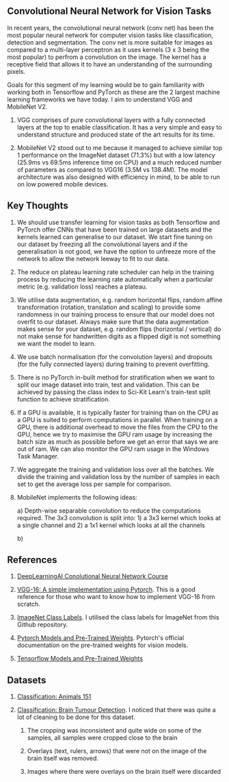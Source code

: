 ## Convolutional Neural Network for Vision Tasks

In recent years, the convolutional neural network (conv net) has been the most popular neural network for computer vision tasks like classification, detection and segmentation. The conv net is more suitable for images as compared to a multi-layer perceptron as it uses kernels (3 x 3 being the most popular) to perfrom a convolution on the image. The kernel has a receptive field that allows it to have an understanding of the surrounding pixels.  

Goals for this segment of my learning would be to gain familiarity with working both in Tensorflow and PyTorch as these are the 2 largest machine learning frameworks we have today. I aim to understand VGG and MobileNet V2. 

1. VGG comprises of pure convolutional layers with a fully connected layers at the top to enable classification. It has a very simple and easy to understand structure and produced state of the art results for its time.  

2. MobileNet V2 stood out to me because it managed to achieve similar top 1 performance on the ImageNet dataset (71.3%) but with a low latency (25.9ms vs 69.5ms inference time on CPU) and a much reduced number of parameters as compared to VGG16 (3.5M vs 138.4M). The model architecture was also designed with efficiency in mind, to be able to run on low powered mobile devices.  

## Key Thoughts

1. We should use transfer learning for vision tasks as both Tensorflow and PyTorch offer CNNs that have been trained on large datasets and the kernels learned can generalise to our dataset. We start fine tuning on our dataset by freezing all the convolutional layers and if the generalisation is not good, we have the option to unfreeze more of the network to allow the network leeway to fit to our data.

2. The reduce on plateau learning rate scheduler can help in the training process by reducing the learning rate automatically when a particular metric (e.g. validation loss) reaches a plateau.

3. We utilise data augmentation, e.g. random horizontal flips, random affine transformation (rotation, translation and scaling) to provide some randomness in our training process to ensure that our model does not overfit to our dataset. Always make sure that the data augmentation makes sense for your dataset, e.g. random flips (horizontal / vertical) do not make sense for handwritten digits as a flipped digit is not something we want the model to learn. 

4. We use batch normalisation (for the convolution layers) and dropouts (for the fully connected layers) during training to prevent overfitting.

5. There is no PyTorch in-built method for stratification when we want to split our image dataset into train, test and validation. This can be achieved by passing the class index to Sci-Kit Learn's train-test split function to achieve stratification.  

6. If a GPU is available, it is typically faster for training than on the CPU as a GPU is suited to perform computations in parallel. When training on a GPU, there is additional overhead to move the files from the CPU to the GPU, hence we try to maximise the GPU ram usage by increasing the batch size as much as possible before we get an error that says we are out of ram. We can also monitor the GPU ram usage in the Windows Task Manager.

7. We aggregate the training and validation loss over all the batches. We divide the training and validation loss by the number of samples in each set to get the average loss per sample for comparison. 

8. MobileNet implements the following ideas:

    a) Depth-wise separable convolution to reduce the computations required. The 3x3 convolution is split into: 1) a 3x3 kernel which looks at a single channel and 2) a 1x1 kernel which looks at all the channels 

    b) 

## References

1. [DeepLearningAI Conolutional Neural Network Course](https://www.youtube.com/watch?v=ArPaAX_PhIs&list=PLkDaE6sCZn6Gl29AoE31iwdVwSG-KnDzF)

2. [VGG-16: A simple implementation using Pytorch](https://medium.com/@tioluwaniaremu/vgg-16-a-simple-implementation-using-pytorch-7850be4d14a1). This is a good reference for those who want to know how to implement VGG-16 from scratch.

3. [ImageNet Class Labels](https://gist.github.com/yrevar/942d3a0ac09ec9e5eb3a). I utilised the class labels for ImageNet from this Github repository.

4. [Pytorch Models and Pre-Trained Weights](https://pytorch.org/vision/stable/models.html). Pytorch's official documentation on the pre-trained weights for vision models. 

5. [Tensorflow Models and Pre-Trained Weights](https://keras.io/api/applications/)

## Datasets

1. [Classification: Animals 151](https://www.kaggle.com/sharansmenon/animals141)

2. [Classification: Brain Tumour Detection](https://www.kaggle.com/navoneel/brain-mri-images-for-brain-tumor-detection). I noticed that there was quite a lot of cleaning to be done for this dataset.

    1) The cropping was inconsistent and quite wide on some of the samples, all samples were cropped close to the brain

    2) Overlays (text, rulers, arrows) that were not on the image of the brain itself was removed.

    3) Images where there were overlays on the brain itself were discarded


